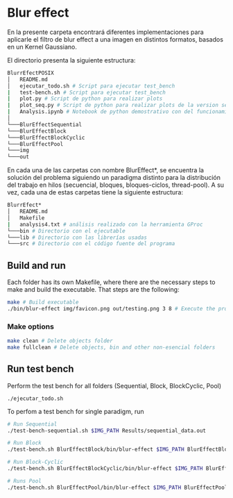 # Blur effect

En la presente carpeta encontrará diferentes implementaciones para aplicarle el filtro de blur effect a una imagen en distintos formatos, basados en un Kernel Gaussiano.

El directorio presenta la siguiente estructura:

```bash
BlurrEfectPOSIX
│   README.md
│   ejecutar_todo.sh # Script para ejecutar test_bench
|   test-bench.sh # Script para ejecutar test_bench
|   plot.py # Script de python para realizar plots
|   plot_seq.py # Script de python para realizar plots de la version secuencial
|   Analysis.ipynb # Notebook de python demostrativo con del funcionamiento programa
│
└───BlurEffectSequential
└───BlurEffectBlock
└───BlurEffectBlockCyclic
└───BlurEffectPool
└───img
└───out
```

En cada una de las carpetas con nombre BlurEffect\*, se encuentra la solución del problema siguiendo un paradigma distinto para la distribución del trabajo en hilos (secuencial, bloques, bloques-ciclos, thread-pool). A su vez, cada una de estas carpetas tiene la siguiente estructura:

```bash
BlurrEfect*
│   README.md
│   Makefile
|   analysis4.txt # análisis realizado con la herramienta GProc
└───bin # Directorio con el ejecutable
└───lib # Directorio con las librerías usadas
└───src # Directorio con el código fuente del programa
```

## Build and run

Each folder has its own Makefile, where there are the necessary steps to make and build the executable. That steps are the following:

```bash
make # Build executable
./bin/blur-effect img/favicon.png out/testing.png 3 8 # Execute the program
```

### Make options

```bash
make clean # Delete objects folder
make fullclean # Delete objects, bin and other non-esencial folders
```

## Run test bench

Perform the test bench for all folders (Sequential, Block, BlockCyclic, Pool)

```
./ejecutar_todo.sh
```

To perfom a test bench for single paradigm, run

```bash
# Run Sequential
./test-bench-sequential.sh $IMG_PATH Results/sequential_data.out

# Run Block
./test-bench.sh BlurEffectBlock/bin/blur-effect $IMG_PATH BlurEffectBlock/out Results/block.out

# Run Block-Cyclic
./test-bench.sh BlurEffectBlockCyclic/bin/blur-effect $IMG_PATH BlurEffectBlockCyclic/out Results/cyclic_data.out

# Runs Pool
./test-bench.sh BlurEffectPool/bin/blur-effect $IMG_PATH BlurEffectPool/out Results/pool_data.out
```
